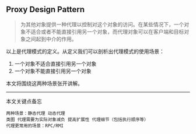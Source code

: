 ## Proxy Design Pattern

> 为其他对象提供一种代理以控制对这个对象的访问。在某些情况下，一个对象不适合或者不能直接引用另一个对象，而代理对象可以在客户端和目标对象之间起到中介的作用。

以上是代理模式的定义。从定义我们可以剖析出代理模式的使用场景：
1. 一个对象不适合直接引用另一个对象
2. 一个对象不能直接引用另一个对象

本文将围绕这两种场景张开讲解。

------------

本文关键点备忘

```$xslt
两种场景：静态代理 动态代理
类图 代理需要为实际对象减负 提高扩展性 代理细节（包括执行顺序等）
代理更常用的场景：RPC/RMI
```